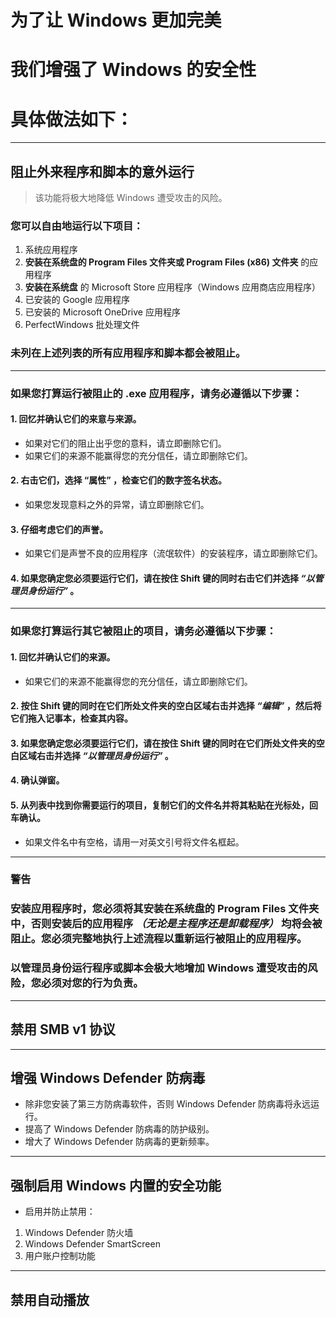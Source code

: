 # 为了让 Windows 更加完美
# 我们增强了 Windows 的安全性
# 具体做法如下：

---

## 阻止外来程序和脚本的意外运行
> 该功能将极大地降低 Windows 遭受攻击的风险。
### 您可以自由地运行以下项目：
1. 系统应用程序
2. **安装在系统盘的 Program Files 文件夹或 Program Files (x86) 文件夹** 的应用程序
3. **安装在系统盘** 的 Microsoft Store 应用程序（Windows 应用商店应用程序）
4. 已安装的 Google 应用程序 
5. 已安装的 Microsoft OneDrive 应用程序
6. PerfectWindows 批处理文件
### 未列在上述列表的所有应用程序和脚本都会被阻止。
---
### 如果您打算运行被阻止的 .exe 应用程序，请务必遵循以下步骤：
#### 1. 回忆并确认它们的来意与来源。
* 如果对它们的阻止出乎您的意料，请立即删除它们。
* 如果它们的来源不能赢得您的充分信任，请立即删除它们。
#### 2. 右击它们，选择 “属性” ，检查它们的数字签名状态。
* 如果您发现意料之外的异常，请立即删除它们。   
#### 3. 仔细考虑它们的声誉。
* 如果它们是声誉不良的应用程序（流氓软件）的安装程序，请立即删除它们。
#### 4. 如果您确定您必须要运行它们，请在按住 Shift 键的同时右击它们并选择 ***“以管理员身份运行”*** 。
---
### 如果您打算运行其它被阻止的项目，请务必遵循以下步骤：
#### 1. 回忆并确认它们的来源。
* 如果它们的来源不能赢得您的充分信任，请立即删除它们。
#### 2. 按住 Shift 键的同时在它们所处文件夹的空白区域右击并选择 ***“编辑”*** ，然后将它们拖入记事本，检查其内容。
#### 3. 如果您确定您必须要运行它们，请在按住 Shift 键的同时在它们所处文件夹的空白区域右击并选择 ***“以管理员身份运行”*** 。
#### 4. 确认弹窗。
#### 5. 从列表中找到你需要运行的项目，复制它们的文件名并将其粘贴在光标处，回车确认。
* 如果文件名中有空格，请用一对英文引号将文件名框起。

---
### 警告
### 安装应用程序时，您必须将其安装在系统盘的 Program Files 文件夹中，否则安装后的应用程序 ***（无论是主程序还是卸载程序）*** 均将会被阻止。您必须完整地执行上述流程以重新运行被阻止的应用程序。
### 以管理员身份运行程序或脚本会极大地增加 Windows 遭受攻击的风险，您必须对您的行为负责。

---
## 禁用 SMB v1 协议
---
## 增强 Windows Defender 防病毒
* 除非您安装了第三方防病毒软件，否则 Windows Defender 防病毒将永远运行。
* 提高了 Windows Defender 防病毒的防护级别。
* 增大了 Windows Defender 防病毒的更新频率。
---
## 强制启用 Windows 内置的安全功能
* 启用并防止禁用：
1. Windows Defender 防火墙
2. Windows Defender SmartScreen
3. 用户账户控制功能
---
## 禁用自动播放
